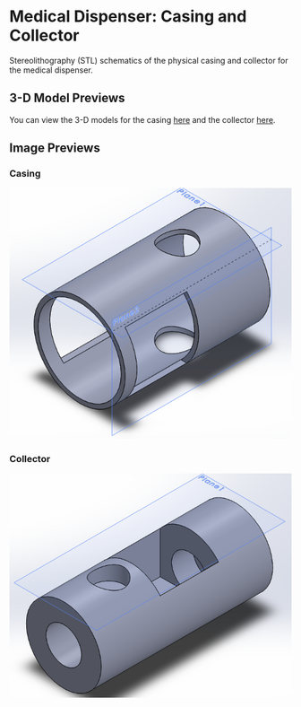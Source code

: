 # Medical Dispenser: Casing and Collector

Stereolithography (STL) schematics of the physical casing and collector for the medical dispenser.

## 3-D Model Previews

You can view the 3-D models for the casing [here](stl/casing.STL) and the collector [here](stl/casing.STL).

## Image Previews

### Casing

![Image of casing](png/casing.png)

### Collector

![Image of collector](png/collector.png)
